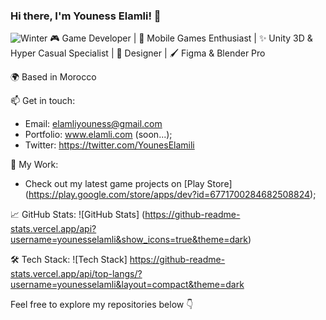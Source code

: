 ### Hi there, I'm Youness Elamli! 👋
![Winter](https://github.com/younesselamli/younesselamli/assets/89151447/3921ba50-1034-4b1e-8991-46fb622a69ad)
🎮 Game Developer | 📱 Mobile Games Enthusiast | ✨ Unity 3D & Hyper Casual Specialist | 🎨 Designer | 🖌 Figma & Blender Pro

🌍 Based in Morocco

📫 Get in touch:
- Email: elamliyouness@gmail.com
- Portfolio: www.elamli.com (soon...);
- Twitter: https://twitter.com/YounesElamili

🚀 My Work:
- Check out my latest game projects on [Play Store] (https://play.google.com/store/apps/dev?id=6771700284682508824);

📈 GitHub Stats:
![GitHub Stats] (https://github-readme-stats.vercel.app/api?username=younesselamli&show_icons=true&theme=dark)



🛠️ Tech Stack:
![Tech Stack] 
https://github-readme-stats.vercel.app/api/top-langs/?username=younesselamli&layout=compact&theme=dark


Feel free to explore my repositories below 👇

